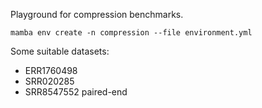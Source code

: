 Playground for compression benchmarks.

    mamba env create -n compression --file environment.yml


Some suitable datasets:

- ERR1760498
- SRR020285
- SRR8547552 paired-end
